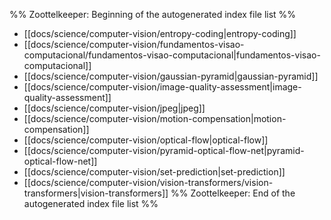 %% Zoottelkeeper: Beginning of the autogenerated index file list  %%
-  [[docs/science/computer-vision/entropy-coding|entropy-coding]]
-  [[docs/science/computer-vision/fundamentos-visao-computacional/fundamentos-visao-computacional|fundamentos-visao-computacional]]
-  [[docs/science/computer-vision/gaussian-pyramid|gaussian-pyramid]]
-  [[docs/science/computer-vision/image-quality-assessment|image-quality-assessment]]
-  [[docs/science/computer-vision/jpeg|jpeg]]
-  [[docs/science/computer-vision/motion-compensation|motion-compensation]]
-  [[docs/science/computer-vision/optical-flow|optical-flow]]
-  [[docs/science/computer-vision/pyramid-optical-flow-net|pyramid-optical-flow-net]]
-  [[docs/science/computer-vision/set-prediction|set-prediction]]
-  [[docs/science/computer-vision/vision-transformers/vision-transformers|vision-transformers]]
%% Zoottelkeeper: End of the autogenerated index file list  %%
